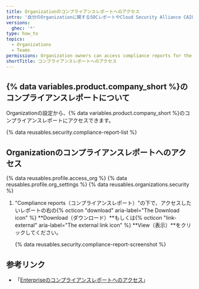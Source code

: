 ```yaml
---
title: Organizationのコンプライアンスレポートへのアクセス
intro: '自分のOrganizationに関するSOCレポートやCloud Security Alliance CAIQセルフアセスメント（CSA CAIQ）などの、{% data variables.product.company_short %}のコンプライアンスレポートにアクセスできます。'
versions:
  ghec: '*'
type: how_to
topics:
  - Organizations
  - Teams
permissions: Organization owners can access compliance reports for the organization.
shortTitle: コンプライアンスレポートへのアクセス
---
```


## {% data variables.product.company_short %}のコンプライアンスレポートについて

Organizationの設定から、{% data variables.product.company_short %}のコンプライアンスレポートにアクセスできます。

{% data reusables.security.compliance-report-list %}

## Organizationのコンプライアンスレポートへのアクセス

{% data reusables.profile.access_org %}
{% data reusables.profile.org_settings %}
{% data reusables.organizations.security %}
1. "Compliance reports（コンプライアンスレポート）"の下で、アクセスしたいレポートの右の{% octicon "download" aria-label="The Download icon" %} **Download（ダウンロード）**もしくは{% octicon "link-external" aria-label="The external link icon" %} **View（表示）**をクリックしてください。

   {% data reusables.security.compliance-report-screenshot %}

## 参考リンク

- 「[Enterpriseのコンプライアンスレポートへのアクセス](/admin/overview/accessing-compliance-reports-for-your-enterprise)」
